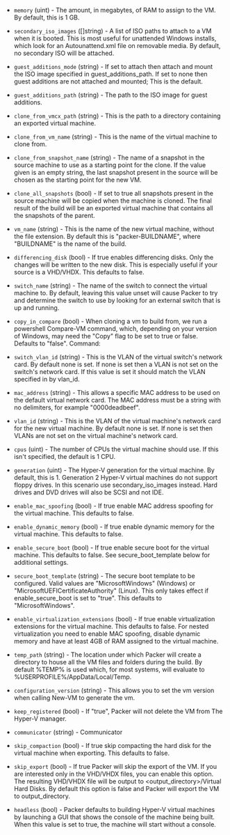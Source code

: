 <!-- Code generated from the comments of the Config struct in builder/hyperv/vmcx/builder.go; DO NOT EDIT MANUALLY -->

-   `memory` (uint) - The amount, in megabytes, of RAM to assign to the
    VM. By default, this is 1 GB.
    
-   `secondary_iso_images` ([]string) - A list of ISO paths to
    attach to a VM when it is booted. This is most useful for unattended
    Windows installs, which look for an Autounattend.xml file on removable
    media. By default, no secondary ISO will be attached.
    
-   `guest_additions_mode` (string) - If set to attach then attach and
    mount the ISO image specified in guest_additions_path. If set to
    none then guest additions are not attached and mounted; This is the
    default.
    
-   `guest_additions_path` (string) - The path to the ISO image for guest
    additions.
    
-   `clone_from_vmcx_path` (string) - This is the path to a directory containing an exported virtual machine.
    
-   `clone_from_vm_name` (string) - This is the name of the virtual machine to clone from.
    
-   `clone_from_snapshot_name` (string) - The name of a snapshot in the
    source machine to use as a starting point for the clone. If the value
    given is an empty string, the last snapshot present in the source will
    be chosen as the starting point for the new VM.
    
-   `clone_all_snapshots` (bool) - If set to true all snapshots
    present in the source machine will be copied when the machine is
    cloned. The final result of the build will be an exported virtual
    machine that contains all the snapshots of the parent.
    
-   `vm_name` (string) - This is the name of the new virtual machine,
    without the file extension. By default this is "packer-BUILDNAME",
    where "BUILDNAME" is the name of the build.
    
-   `differencing_disk` (bool) - If true enables differencing disks. Only
    the changes will be written to the new disk. This is especially useful if
    your source is a VHD/VHDX. This defaults to false.
    
-   `switch_name` (string) - The name of the switch to connect the virtual
    machine to. By default, leaving this value unset will cause Packer to
    try and determine the switch to use by looking for an external switch
    that is up and running.
    
-   `copy_in_compare` (bool) - When cloning a vm to build from, we run a powershell
    Compare-VM command, which, depending on your version of Windows, may need
    the "Copy" flag to be set to true or false. Defaults to "false". Command:
    
-   `switch_vlan_id` (string) - This is the VLAN of the virtual switch's
    network card. By default none is set. If none is set then a VLAN is not
    set on the switch's network card. If this value is set it should match
    the VLAN specified in by vlan_id.
    
-   `mac_address` (string) - This allows a specific MAC address to be used on
    the default virtual network card. The MAC address must be a string with
    no delimiters, for example "0000deadbeef".
    
-   `vlan_id` (string) - This is the VLAN of the virtual machine's network
    card for the new virtual machine. By default none is set. If none is set
    then VLANs are not set on the virtual machine's network card.
    
-   `cpus` (uint) - The number of CPUs the virtual machine should use. If
    this isn't specified, the default is 1 CPU.
    
-   `generation` (uint) - The Hyper-V generation for the virtual machine. By
    default, this is 1. Generation 2 Hyper-V virtual machines do not support
    floppy drives. In this scenario use secondary_iso_images instead. Hard
    drives and DVD drives will also be SCSI and not IDE.
    
-   `enable_mac_spoofing` (bool) - If true enable MAC address spoofing
    for the virtual machine. This defaults to false.
    
-   `enable_dynamic_memory` (bool) - If true enable dynamic memory for
    the virtual machine. This defaults to false.
    
-   `enable_secure_boot` (bool) - If true enable secure boot for the
    virtual machine. This defaults to false. See secure_boot_template
    below for additional settings.
    
-   `secure_boot_template` (string) - The secure boot template to be
    configured. Valid values are "MicrosoftWindows" (Windows) or
    "MicrosoftUEFICertificateAuthority" (Linux). This only takes effect if
    enable_secure_boot is set to "true". This defaults to "MicrosoftWindows".
    
-   `enable_virtualization_extensions` (bool) - If true enable
    virtualization extensions for the virtual machine. This defaults to
    false. For nested virtualization you need to enable MAC spoofing,
    disable dynamic memory and have at least 4GB of RAM assigned to the
    virtual machine.
    
-   `temp_path` (string) - The location under which Packer will create a
    directory to house all the VM files and folders during the build.
    By default %TEMP% is used which, for most systems, will evaluate to
    %USERPROFILE%/AppData/Local/Temp.
    
-   `configuration_version` (string) - This allows you to set the vm version when
     calling New-VM to generate the vm.
    
-   `keep_registered` (bool) - If "true", Packer will not delete the VM from
    The Hyper-V manager.
    
-   `communicator` (string) - Communicator
-   `skip_compaction` (bool) - If true skip compacting the hard disk for
    the virtual machine when exporting. This defaults to false.
    
-   `skip_export` (bool) - If true Packer will skip the export of the VM.
    If you are interested only in the VHD/VHDX files, you can enable this
    option. The resulting VHD/VHDX file will be output to
    <output_directory>/Virtual Hard Disks. By default this option is false
    and Packer will export the VM to output_directory.
    
-   `headless` (bool) - Packer defaults to building Hyper-V virtual
    machines by launching a GUI that shows the console of the machine being
    built. When this value is set to true, the machine will start without a
    console.
    